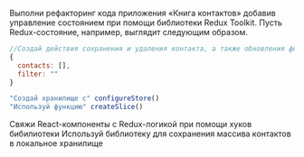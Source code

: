 Выполни рефакторинг кода приложения «Книга контактов» добавив управление состоянием при помощи библиотеки Redux Toolkit. Пусть Redux-состояние, например, выглядит следующим образом.
```js
//Создай действия сохранения и удаления контакта, а также обновления фильтра
{
  contacts: [],
  filter: ""
}

"Создай хранилище с" configureStore()
"Используй функцию" createSlice()
```

Свяжи React-компоненты с Redux-логикой при помощи хуков бибилиотеки <react-redux>
Используй библиотеку <Redux Persist>
 для сохранения массива контактов в локальное хранилище